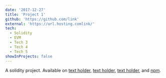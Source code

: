 ```yaml
---
date: '2017-12-27'
title: 'Project 1'
github: 'https://github.com/link'
external: 'https://url.hosting.comlink/'
tech:
  - Solidity
  - EVM
  - Tech 3
  - Tech 4
  - Tech 5
showInProjects: false
---
```


A solidity project. Available on [text holder](https://marketplace.link.com/), [text holder](https://marketplace.link.com/), [text holder](https://marketplace.link.com/), and [npm](https://www.npmjs.com/package/hyper-halcyon-theme).
